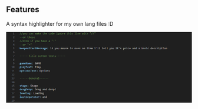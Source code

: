 ## Features

A syntax highlighter for my own lang files :D

![An example of how the syntax is highlighted](screenshots/highLightShow.png)

